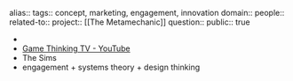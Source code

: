 alias::
tags:: concept, marketing, engagement, innovation
domain::
people::
related-to::
project:: [[The Metamechanic]] 
question::
public:: true

-
- [Game Thinking TV - YouTube](https://www.youtube.com/@GameThinkingTV)
- The Sims
- engagement + systems theory + design thinking